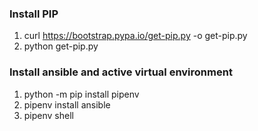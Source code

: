 ### Install PIP
1. curl https://bootstrap.pypa.io/get-pip.py -o get-pip.py
2. python get-pip.py

### Install ansible and active virtual environment
1. python -m pip install pipenv
2. pipenv install ansible
3. pipenv shell
